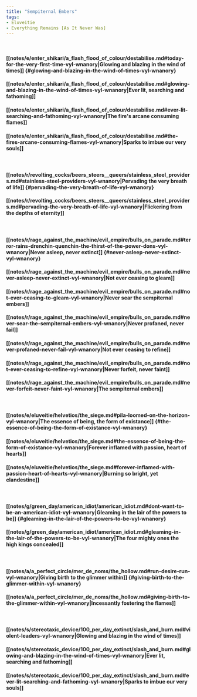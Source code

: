```yaml
---
title: "Sempiternal Embers"
tags:
- Eluveitie
- Everything Remains [As It Never Was]
---
```

&nbsp;
#### [[notes/e/enter_shikari/a_flash_flood_of_colour/destabilise.md#today-for-the-very-first-time-vyl-wnanory|Glowing and blazing in the wind of times]] {#glowing-and-blazing-in-the-wind-of-times-vyl-wnanory}
#### [[notes/e/enter_shikari/a_flash_flood_of_colour/destabilise.md#glowing-and-blazing-in-the-wind-of-times-vyl-wnanory|Ever lit, searching and fathoming]]
#### [[notes/e/enter_shikari/a_flash_flood_of_colour/destabilise.md#ever-lit-searching-and-fathoming-vyl-wnanory|The fire's arcane consuming flames]]
#### [[notes/e/enter_shikari/a_flash_flood_of_colour/destabilise.md#the-fires-arcane-consuming-flames-vyl-wnanory|Sparks to imbue our very souls]]
&nbsp;
#### [[notes/r/revolting_cocks/beers_steers__queers/stainless_steel_providers.md#stainless-steel-providers-vyl-wnanory|Pervading the very breath of life]] {#pervading-the-very-breath-of-life-vyl-wnanory}
#### [[notes/r/revolting_cocks/beers_steers__queers/stainless_steel_providers.md#pervading-the-very-breath-of-life-vyl-wnanory|Flickering from the depths of eternity]]
&nbsp;
#### [[notes/r/rage_against_the_machine/evil_empire/bulls_on_parade.md#terror-rains-drenchin-quenchin-the-thirst-of-the-power-dons-vyl-wnanory|Never asleep, never extinct]] {#never-asleep-never-extinct-vyl-wnanory}
#### [[notes/r/rage_against_the_machine/evil_empire/bulls_on_parade.md#never-asleep-never-extinct-vyl-wnanory|Not ever ceasing to gleam]]
#### [[notes/r/rage_against_the_machine/evil_empire/bulls_on_parade.md#not-ever-ceasing-to-gleam-vyl-wnanory|Never sear the sempiternal embers]]
#### [[notes/r/rage_against_the_machine/evil_empire/bulls_on_parade.md#never-sear-the-sempiternal-embers-vyl-wnanory|Never profaned, never fail]]
#### [[notes/r/rage_against_the_machine/evil_empire/bulls_on_parade.md#never-profaned-never-fail-vyl-wnanory|Not ever ceasing to refine]]
#### [[notes/r/rage_against_the_machine/evil_empire/bulls_on_parade.md#not-ever-ceasing-to-refine-vyl-wnanory|Never forfeit, never faint]]
#### [[notes/r/rage_against_the_machine/evil_empire/bulls_on_parade.md#never-forfeit-never-faint-vyl-wnanory|The sempiternal embers]]
&nbsp;
#### [[notes/e/eluveitie/helvetios/the_siege.md#pila-loomed-on-the-horizon-vyl-wnanory|The essence of being, the form of existance]] {#the-essence-of-being-the-form-of-existance-vyl-wnanory}
#### [[notes/e/eluveitie/helvetios/the_siege.md#the-essence-of-being-the-form-of-existance-vyl-wnanory|Forever inflamed with passion, heart of hearts]]
#### [[notes/e/eluveitie/helvetios/the_siege.md#forever-inflamed-with-passion-heart-of-hearts-vyl-wnanory|Burning so bright, yet clandestine]]
&nbsp;
#### [[notes/g/green_day/american_idiot/american_idiot.md#dont-want-to-be-an-american-idiot-vyl-wnanory|Gleaming in the lair of the powers to be]] {#gleaming-in-the-lair-of-the-powers-to-be-vyl-wnanory}
#### [[notes/g/green_day/american_idiot/american_idiot.md#gleaming-in-the-lair-of-the-powers-to-be-vyl-wnanory|The four mighty ones the high kings concealed]]
&nbsp;
#### [[notes/a/a_perfect_circle/mer_de_noms/the_hollow.md#run-desire-run-vyl-wnanory|Giving birth to the glimmer within]] {#giving-birth-to-the-glimmer-within-vyl-wnanory}
#### [[notes/a/a_perfect_circle/mer_de_noms/the_hollow.md#giving-birth-to-the-glimmer-within-vyl-wnanory|Incessantly fostering the flames]]
&nbsp;
#### [[notes/s/stereotaxic_device/100_per_day_extinct/slash_and_burn.md#violent-leaders-vyl-wnanory|Glowing and blazing in the wind of times]]
#### [[notes/s/stereotaxic_device/100_per_day_extinct/slash_and_burn.md#glowing-and-blazing-in-the-wind-of-times-vyl-wnanory|Ever lit, searching and fathoming]]
#### [[notes/s/stereotaxic_device/100_per_day_extinct/slash_and_burn.md#ever-lit-searching-and-fathoming-vyl-wnanory|Sparks to imbue our very souls]]

